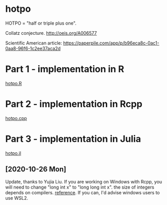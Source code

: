 # hotpo

HOTPO = "half or triple plus one".

Collatz conjecture.  http://oeis.org/A006577

Scientific American article:
https://paperpile.com/app/p/b96eca8c-0ac1-0aa8-96f6-1c2ee37aca2d


# Part 1 - implementation in R

[hotpo.R](hotpo.R)


# Part 2 - implementation in Rcpp

[hotpo.cpp](hotpo.cpp) 

# Part 3 - implementation in Julia

[hotpo.jl](hotpo.jl) 


## [2020-10-26 Mon]

Update, thanks to Yujia Liu.  If you are working on Windows with Rcpp,
you will need to change "long int x" to "long long int x".  the size
of integers depends on compilers.
[reference](https://stackoverflow.com/questions/4244311/gcc-width-of-long-int-on-different-architectures).
If you can, I'd advise windows users to use WSL2.


